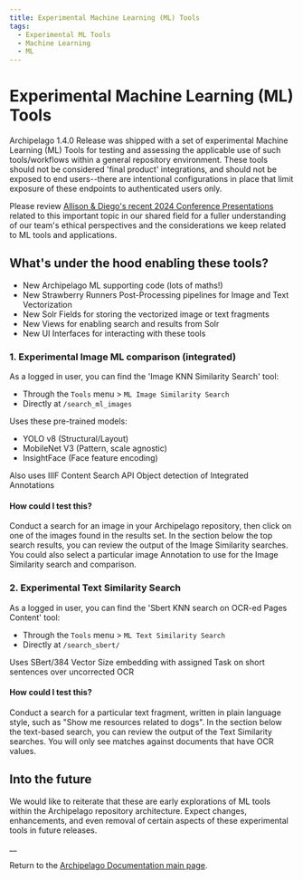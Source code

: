 ```yaml
---
title: Experimental Machine Learning (ML) Tools
tags:
  - Experimental ML Tools
  - Machine Learning
  - ML
---
```


# Experimental Machine Learning (ML) Tools

Archipelago 1.4.0 Release was shipped with a set of experimental Machine Learning (ML) Tools for testing and assessing the applicable use of such tools/workflows within a general repository environment. These tools should not be considered 'final product' integrations, and should not be exposed to end users--there are intentional configurations in place that limit exposure of these endpoints to authenticated users only.

Please review [Allison & Diego's recent 2024 Conference Presentations](presentations_events/#2024) related to this important topic in our shared field for a fuller understanding of our team's ethical perspectives and the considerations we keep related to ML tools and applications.

## What's under the hood enabling these tools?

- New Archipelago ML supporting code (lots of maths!)
- New Strawberry Runners Post-Processing pipelines for Image and Text Vectorization
- New Solr Fields for storing the vectorized image or text fragments
- New Views for enabling search and results from Solr
- New UI Interfaces for interacting with these tools

### 1. Experimental Image ML comparison (integrated)

As a logged in user, you can find the 'Image KNN Similarity Search' tool:

- Through the `Tools` menu > `ML Image Similarity Search`
- Directly at `/search_ml_images` 

Uses these pre-trained models:

- YOLO v8 (Structural/Layout)
- MobileNet V3 (Pattern, scale agnostic)
- InsightFace (Face feature encoding)

Also uses IIIF Content Search API Object detection of Integrated Annotations

#### How could I test this?

Conduct a search for an image in your Archipelago repository, then click on one of the images found in the results set. In the section below the top search results, you can review the output of the Image Similarity searches. You could also select a particular image Annotation to use for the Image Similarity search and comparison.

### 2. Experimental Text Similarity Search 

As a logged in user, you can find the 'Sbert KNN search on OCR-ed Pages Content' tool:

- Through the `Tools` menu > `ML Text Similarity Search`
- Directly at `/search_sbert/` 

Uses SBert/384 Vector Size embedding with assigned Task on short sentences over uncorrected OCR

#### How could I test this?

Conduct a search for a particular text fragment, written in plain language style, such as "Show me resources related to dogs". In the section below the text-based search, you can review the output of the Text Similarity searches. You will only see matches against documents that have OCR values.

## Into the future

We would like to reiterate that these are early explorations of ML tools within the Archipelago repository architecture. Expect changes, enhancements, and even removal of certain aspects of these experimental tools in future releases. 

__

Return to the [Archipelago Documentation main page](index.md).
